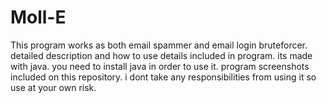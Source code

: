 # Moll-E
This program works as both email spammer and email login bruteforcer.
detailed description and how to use details included in program.
its made with java. you need to install java in order to use it.
program screenshots included on this repository.
i dont take any responsibilities from using it so use at your own risk.
